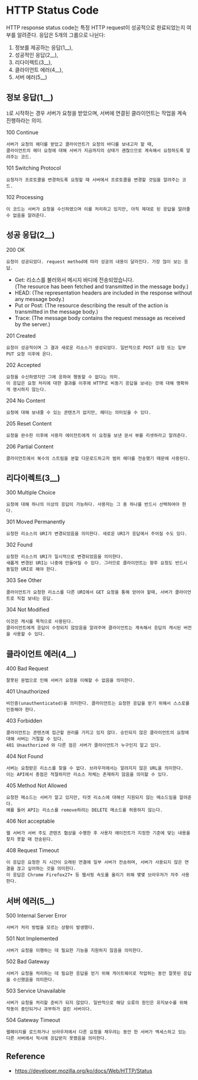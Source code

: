 # HTTP Status Code


HTTP response status code는 특정 HTTP request이 성공적으로 완료되었는지 여부를 알려준다.
응답은 5개의 그룹으로 나뉜다:
   1. 정보를 제공하는 응답(1__),
   2. 성공적인 응답(2__),
   3. 리다이렉트(3__),
   4. 클라이언트 에러(4__),
   5. 서버 에러(5__)


## 정보 응답(1__)
`1`로 시작하는 경우 서버가 요청을 받았으며, 서버에 연결된 클라이언트는 작업을 계속 진행하라는 의미.

100 Continue  

    서버가 요청의 헤더를 받았고 클라이언트가 요청의 바디를 보내고자 할 때,
    클라이언트의 헤더 요청에 대해 서버가 지금까지의 상태가 괜찮으므로 계속해서 요청하도록 알려주는 코드.


101 Switching Protocol

    요청자가 프로토콜을 변경하도록 요청할 때 서버에서 프로토콜을 변경할 것임을 알려주는 코드.


102 Processing  

    이 코드는 서버가 요청을 수신하였으며 이를 처리하고 있지만, 아직 제대로 된 응답을 알려줄 수 없음을 알려준다.


## 성공 응답(2__)


200 OK  

    요청이 성공되었다. request method에 따라 성공의 내용이 달라진다. 가장 많이 보는 응답.  
    
  - Get: 리소스를 불러와서 메시지 바디에 전송되었습니다.  
    (The resource has been fetched and transmitted in the message body.)
  - HEAD: 
    (The representation headers are included in the response without any message body.)
  - Put or Post:
    (The resource describing the result of the action is transmitted in the message body.)
  - Trace: 
    (The message body contains the request message as received by the server.)


201 Created  

    요청이 성공적이며 그 결과 새로운 리소스가 생성되었다. 일반적으로 POST 요청 또는 일부 PUT 요청 이후에 온다.


202 Accepted 

    요청을 수신하였지만 그에 응하여 행동할 수 없다는 의미.
    이 응답은 요청 처리에 대한 결과를 이후에 HTTP로 비동기 응답을 보내는 것에 대해 명확하게 명시하지 않는다.  


204 No Content 

    요청에 대해 보내줄 수 있는 콘텐츠가 없지만, 헤더는 의미있을 수 있다.


205 Reset Content 

    요청을 완수한 이후에 사용자 에이전트에게 이 요청을 보낸 문서 뷰를 리셋하라고 알려준다.


206 Partial Content  

    클라이언트에서 복수의 스트림을 분할 다운로드하고자 범위 헤더를 전송했기 때문에 사용된다.


## 리다이렉트(3__)


300 Multiple Choice  

    요청에 대해 하나의 이상의 응답이 가능하다. 사용자는 그 중 하나를 반드시 선택하여야 한다.


301 Moved Permanently 

    요청한 리소스의 URI가 변경되었음을 의미한다. 새로운 URI가 응답에서 주어질 수도 있다.


302 Found

    요청한 리소스의 URI가 일시적으로 변경되었음을 의미한다.
    새롭게 변경된 URI는 나중에 만들어질 수 있다. 그러므로 클라이언트는 향후 요청도 반드시 동일한 URI로 해야 한다.


303 See Other  

    클라이언트가 요청한 리소스를 다른 URI에서 GET 요청을 통해 얻어야 할때, 서버가 클라이언트로 직접 보내는 응답.


304 Not Modified  
  
    이것은 캐시를 목적으로 사용된다.
    클라이언트에게 응답이 수정되지 않았음을 알려주며 클라이언트는 계속해서 응답의 캐시된 버전을 사용할 수 있다.


## 클라이언트 에러(4__)


400 Bad Request  

    잘못된 문법으로 인해 서버가 요청을 이해할 수 없음을 의미한다.


401 Unauthorized  

    비인증(unauthenticated)을 의미한다. 클라이언트는 요청한 응답을 받기 위해서 스스로를 인증해야 한다.


403 Forbidden  

    클라이언트는 콘텐츠에 접근할 권리를 가지고 있지 않다. 승인되지 않은 클라이언트의 요청에 대해 서버는 거절할 수 있다.
    401 Unauthorized 와 다른 점은 서버가 클라이언트가 누구인지 알고 있다.


404 Not Found  

    서버는 요청받은 리소스를 찾을 수 없다. 브라우저에서는 알려지지 않은 URL을 의미한다.
    이는 API에서 종점은 적절하지만 리소스 자체는 존재하지 않음을 의미할 수 있다.


405 Method Not Allowed  

    요청한 메소드는 서버가 알고 있지만, 타겟 리소스에 대해선 지원되지 않는 메소드임을 알려준다.
    예를 들어 API는 리소스를 remove하려는 DELETE 메소드를 허용하지 않는다.


406 Not acceptable  

    웹 서버가 서버 주도 콘텐츠 협상을 수행한 후 사용자 에이전트가 지정한 기준에 맞는 내용을 찾지 못할 때 전송된다.


408 Request Timeout

    이 응답은 요청한 지 시간이 오래된 연결에 일부 서버가 전송하며, 서버가 사용되지 않은 연결을 끊고 싶어하는 것을 의미한다.
    이 응답은 Chrome Firefox27+ 등 웹서핑 속도를 올리기 위해 몇몇 브라우저가 자주 사용한다.


## 서버 에러(5__)


500 Internal Server Error  

    서버가 처리 방법을 모르는 상황이 발생했다.


501 Not Implemented

    서버가 요청을 이행하는 데 필요한 기능을 지원하지 않음을 의미한다.


502 Bad Gateway

    서버가 요청을 처리하는 데 필요한 응답을 얻기 위해 게이트웨이로 작업하는 동안 잘못된 응답을 수신했음을 의미한다.


503 Service Unavailable

    서버가 요청을 처리할 준비가 되지 않았다. 일반적으로 해당 오류의 원인은 유지보수를 위해 작동이 중단되거나 과부하가 걸린 서버이다.


504 Gateway Timeout

    웹페이지를 로드하거나 브라우저에서 다른 요청을 채우려는 동안 한 서버가 액세스하고 있는 다른 서버에서 적시에 응답받지 못했음을 의미한다.


## Reference

- https://developer.mozilla.org/ko/docs/Web/HTTP/Status